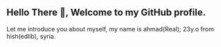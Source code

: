 ## Hello There :wave:, Welcome to my GitHub profile.

Let me introduce you about myself, my name is ahmad(Real); 23y.o from hish(edlib), syria.




